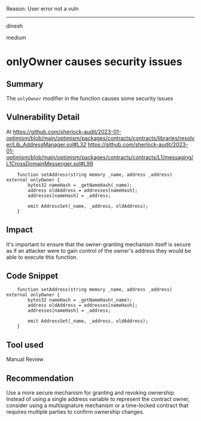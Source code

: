Reason: User error not a vuln

---

dinesh

medium

# onlyOwner causes security issues

## Summary
The `onlyOwner` modifier in the function causes some security issues

## Vulnerability Detail
At https://github.com/sherlock-audit/2023-01-optimism/blob/main/optimism/packages/contracts/contracts/libraries/resolver/Lib_AddressManager.sol#L32
https://github.com/sherlock-audit/2023-01-optimism/blob/main/optimism/packages/contracts/contracts/L1/messaging/L1CrossDomainMessenger.sol#L99

```solidity
    function setAddress(string memory _name, address _address) external onlyOwner {
        bytes32 nameHash = _getNameHash(_name);
        address oldAddress = addresses[nameHash];
        addresses[nameHash] = _address;

        emit AddressSet(_name, _address, oldAddress);
    }
```

## Impact
It's important to ensure that the owner-granting mechanism itself is secure as if an attacker were to gain control of the owner's address they would be able to execute this function.

## Code Snippet
```solidity
    function setAddress(string memory _name, address _address) external onlyOwner {
        bytes32 nameHash = _getNameHash(_name);
        address oldAddress = addresses[nameHash];
        addresses[nameHash] = _address;

        emit AddressSet(_name, _address, oldAddress);
    }
```

## Tool used

Manual Review

## Recommendation
Use a more secure mechanism for granting and revoking ownership: Instead of using a single address variable to represent the contract owner, consider using a multisignature mechanism or a time-locked contract that requires multiple parties to confirm ownership changes. 